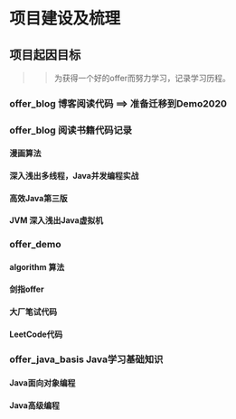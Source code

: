 # 项目建设及梳理
## 项目起因目标
>> 为获得一个好的offer而努力学习，记录学习历程。
### offer_blog 博客阅读代码 ==> 准备迁移到Demo2020

### offer_blog 阅读书籍代码记录
#### 漫画算法
#### 深入浅出多线程，Java并发编程实战
#### 高效Java第三版
#### JVM 深入浅出Java虚拟机
### offer_demo 
#### algorithm 算法
#### 剑指offer
#### 大厂笔试代码
#### LeetCode代码

### offer_java_basis Java学习基础知识
#### Java面向对象编程
#### Java高级编程
